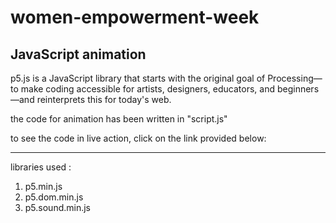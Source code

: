 # women-empowerment-week
JavaScript animation
---------------------

p5.js is a JavaScript library that starts 
with the original goal of Processing—to make 
coding accessible for artists, designers, 
educators, and beginners—and reinterprets 
this for today's web.


the code  for animation has been written
in "script.js"

to  see the code in live action, click on 
the link provided below:



------------------------------------
libraries used :
1. p5.min.js
2. p5.dom.min.js
3. p5.sound.min.js
